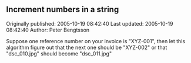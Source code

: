 ## Increment numbers in a string 
Originally published: 2005-10-19 08:42:40 
Last updated: 2005-10-19 08:42:40 
Author: Peter Bengtsson 
 
Suppose one reference number on your invoice is "XYZ-001", then let this algorithm figure out that the next one should be "XYZ-002" or that "dsc_010.jpg" should become "dsc_011.jpg"